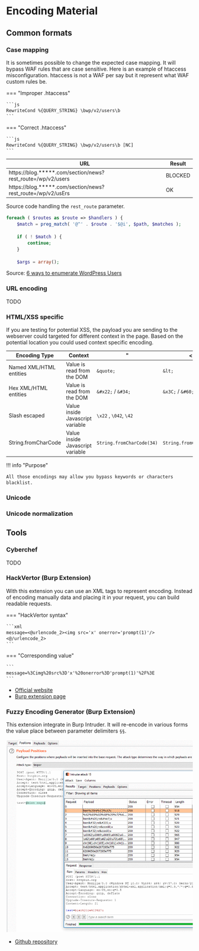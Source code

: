 
# Encoding Material

## Common formats

### Case mapping

It is sometimes possible to change the expected case mapping. It  will  bypass WAF rules that are case sensitive. Here is an example of htaccess misconfiguration. htaccess is not a WAF per say but it represent what WAF custom rules be.

=== "Improper .htaccess"

    ```js
    RewriteCond %{QUERY_STRING} \bwp/v2/users\b
    ```

=== "Correct .htaccess"

    ```js
    RewriteCond %{QUERY_STRING} \bwp/v2/users\b [NC]
    ```

| **URL** | **Result** |
| --- | --- |
| https://blog.*****.com/section/news?rest_route=/wp/v2/users	| BLOCKED |
| https://blog.*****.com/section/news?rest_route=/wp/v2/usErs	| OK |


Source code handling the `rest_route` parameter.

```php hl_lines="2"
foreach ( $routes as $route => $handlers ) {
    $match = preg_match( '@^' . $route . '$@i', $path, $matches );

    if ( ! $match ) {
        continue;
    }

    $args = array();
```

Source: [6 ways to enumerate WordPress Users](https://www.gosecure.net/blog/2021/03/16/6-ways-to-enumerate-wordpress-users/)

### URL encoding

TODO

### HTML/XSS specific

If you are testing for potential XSS, the payload you are sending to the webserver could targeted for different context in the page. Based on the potential location you could used context specific encoding.

| **Encoding Type** | **Context** | **"** |**<** |
| --- | --- | --- | --- |
| Named XML/HTML entities | Value is read from the DOM | `&quote;` | `&lt;` |
| Hex XML/HTML entities | Value is read from the DOM | `&#x22;` / `&#34;` | `&x3C;` / `&#60;` |
| Slash escaped | Value inside Javascript variable |  `\x22` , `\042`, `\42` |  |
| String.fromCharCode | Value inside Javascript variable |  `String.fromCharCode(34)` | `String.fromCharCode()` |

!!! info "Purpose"

    All those encodings may allow you bypass keywords or characters blacklist.

### Unicode


### Unicode normalization


## Tools

### Cyberchef

TODO

### HackVertor (Burp Extension)

With this extension you can use an XML tags to represent encoding. Instead of encoding manually data and placing it in your request, you can build readable requests.

=== "HackVertor syntax"

    ```xml
    message=<@urlencode_2><img src='x' onerror='prompt(1)'/><@/urlencode_2>
    ```

=== "Corresponding value"

    ```
    message=%3Cimg%20src%3D'x'%20onerror%3D'prompt(1)'%2F%3E
    ```

 - [Official website](https://hackvertor.co.uk/)
 - [Burp extension page](https://portswigger.net/bappstore/65033cbd2c344fbabe57ac060b5dd100)

### Fuzzy Encoding Generator (Burp Extension)

This extension integrate in Burp Intruder. It will re-encode in various forms the value place between parameter delimiters `§§`.

![](images/fuzzy_burp.gif)

 - [Github repository](https://github.com/GoSecure/burp-fuzzy-encoding-generator)

